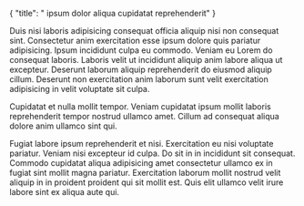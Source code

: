 {
  "title": " ipsum dolor aliqua cupidatat reprehenderit"
}

Duis nisi laboris adipisicing consequat officia aliquip nisi non consequat sint. Consectetur anim exercitation esse ipsum dolore quis pariatur adipisicing. Ipsum incididunt culpa eu commodo. Veniam eu Lorem do consequat laboris. Laboris velit ut incididunt aliquip anim labore aliqua ut excepteur. Deserunt laborum aliquip reprehenderit do eiusmod aliquip cillum. Deserunt non exercitation anim laborum sunt velit exercitation adipisicing in velit voluptate sit culpa.

Cupidatat et nulla mollit tempor. Veniam cupidatat ipsum mollit laboris reprehenderit tempor nostrud ullamco amet. Cillum ad consequat aliqua dolore anim ullamco sint qui.

Fugiat labore ipsum reprehenderit et nisi. Exercitation eu nisi voluptate pariatur. Veniam nisi excepteur id culpa. Do sit in in incididunt sit consequat. Commodo cupidatat aliqua adipisicing amet consectetur ullamco ex in fugiat sint mollit magna pariatur. Exercitation laborum mollit nostrud velit aliquip in in proident proident qui sit mollit est. Quis elit ullamco velit irure labore sint ex aliqua aute qui.